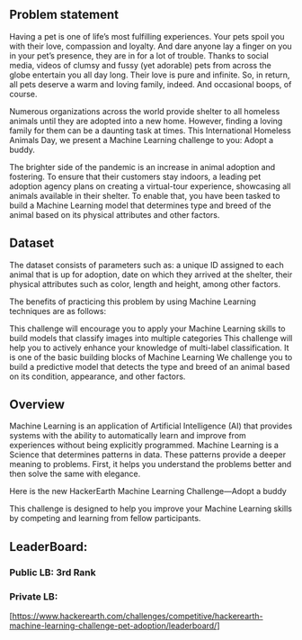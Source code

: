 ## Problem statement

Having a pet is one of life’s most fulfilling experiences. Your pets spoil you with their love, compassion and loyalty. And dare anyone lay a finger on you in your pet’s presence, they are in for a lot of trouble. Thanks to social media, videos of clumsy and fussy (yet adorable) pets from across the globe entertain you all day long. Their love is pure and infinite. So, in return, all pets deserve a warm and loving family, indeed. And occasional boops, of course.

Numerous organizations across the world provide shelter to all homeless animals until they are adopted into a new home. However, finding a loving family for them can be a daunting task at times.  This International Homeless Animals Day, we present a Machine Learning challenge to you: Adopt a buddy.

The brighter side of the pandemic is an increase in animal adoption and fostering. To ensure that their customers stay indoors, a leading pet adoption agency plans on creating a virtual-tour experience, showcasing all animals available in their shelter. To enable that, you have been tasked to build a Machine Learning model that determines type and breed of the animal based on its physical attributes and other factors.

## Dataset

The dataset consists of parameters such as: a unique ID assigned to each animal that is up for adoption, date on which they arrived at the shelter, their physical attributes such as color, length and height, among other factors.

The benefits of practicing this problem by using Machine Learning techniques are as follows:

This challenge will encourage you to apply your Machine Learning skills to build models that classify images into multiple categories
This challenge will help you to actively enhance your knowledge of multi-label classification. It is one of the basic building blocks of Machine Learning
We challenge you to build a predictive model that detects the type and breed of an animal based on its condition, appearance, and other factors.

## Overview

Machine Learning is an application of Artificial Intelligence (AI) that provides systems with the ability to automatically learn and improve from experiences without being explicitly programmed. Machine Learning is a Science that determines patterns in data. These patterns provide a deeper meaning to problems. First, it helps you understand the problems better and then solve the same with elegance.

Here is the new HackerEarth Machine Learning Challenge—Adopt a buddy

This challenge is designed to help you improve your Machine Learning skills by competing and learning from fellow participants.

## LeaderBoard:
### Public LB: 3rd Rank
### Private LB: 
[https://www.hackerearth.com/challenges/competitive/hackerearth-machine-learning-challenge-pet-adoption/leaderboard/]
